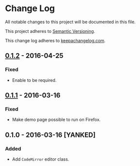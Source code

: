 # Change Log

All notable changes to this project will be documented in this file.

This project adheres to [Semantic Versioning](http://semver.org/).

This change log adheres to [keepachangelog.com](http://keepachangelog.com).

## [0.1.2] - 2016-04-25
### Fixed
- Enable to be required.

## [0.1.1] - 2016-03-16
### Fixed
- Make demo page possible to run on Firefox.

## 0.1.0 - 2016-03-16 [YANKED]
### Added

- Add `CodeMirror` editor class.

[0.1.2]: https://github.com/yuku-t/textcomplete/compare/v0.1.1...v0.1.2
[0.1.1]: https://github.com/yuku-t/textcomplete/compare/a6e2e16...v0.1.1
